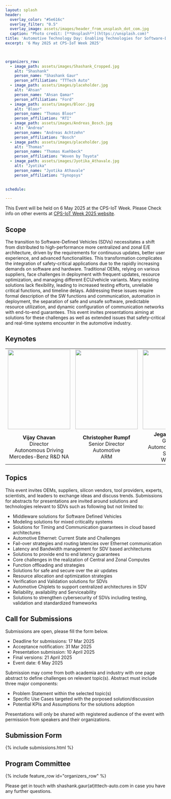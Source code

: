 ```yaml
---
layout: splash
header:
  overlay_color: "#5e616c"
  overlay_filter: "0.5"
  overlay_image: assets/images/header_from_unsplash_dot_com.jpg
  caption: "Photo credit: [**Unsplash**](https://unsplash.com)"
title: 'Automotive Technology Day: Enabling Technologies for Software-Defined Vehicles(SDVs)'
excerpt: '6 May 2025 at CPS-IoT Week 2025'

  

organizers_row:
  - image_path: assets/images/Shashank_Cropped.jpg
    alt: "Shashank"
    person_name: "Shashank Gaur"
    person_affiliation: "TTTech Auto"
  - image_path: assets/images/placeholder.jpg
    alt: "Ahsan"
    person_name: "Ahsan Qamar"
    person_affiliation: "Ford"
  - image_path: assets/images/Bloor.jpg
    alt: "Bloor"
    person_name: "Thomas Bloor"
    person_affiliation: "RTI"
  - image_path: assets/images/Andreas_Bosch.jpg
    alt: "Andrea"
    person_name: "Andreas Achtzehn"
    person_affiliation: "Bosch"
  - image_path: assets/images/placeholder.jpg
    alt: "Thomas"
    person_name: "Thomas Kuehbeck"
    person_affiliation: "Woven by Toyota"
  - image_path: assets/images/Jyotika_Athavale.jpg
    alt: "Jyotika"
    person_name: "Jyotika Athavale"
    person_affiliation: "Synopsys"
 

schedule:

---
```


This Event will be held on 6 May 2025 at the CPS-IoT Week. Please Check info on other events at [CPS-IoT Week 2025 website](https://cps-iot-week2025.ics.uci.edu/events.php).

## Scope

The transition to Software-Defined Vehicles (SDVs) necessitates a shift from distributed to high-performance more centralized and zonal E/E architecture, driven by the requirements for continuous updates, better user experience, and advanced functionalities. This transformation complicates the integration of safety-critical applications due to the rapidly increasing demands on software and hardware. Traditional OEMs, relying on various suppliers, face challenges in deployment with frequent updates, resource optimization, and managing different ECU/vehicle variants. Many existing solutions lack flexibility, leading to increased testing efforts, unreliable critical functions, and timeline delays. Addressing these issues require formal description of the SW functions and communication, automation in deployment, the separation of safe and unsafe software, predictable resource utilization, and dynamic configuration of communication networks with end-to-end guarantees. This event invites presentations aiming at solutions for these challenges as well as extended issues that safety-critical and real-time systems encounter in the automotive industry.  

## Keynotes



||||
| :-: | :-: | :-: |
| <img src="https://automotive-technology-day.github.io/assets/images/vijay.jpg" width="196" height="250"> | <img src="https://automotive-technology-day.github.io/assets/images/Chris.jpg" width="196" height="250"> | <img src="https://automotive-technology-day.github.io/assets/images/Jegan.jpeg" width="196" height="250"> |
| **Vijay Chavan**<br /> Director  <br /> Autonomous Driving <br /> Mercedes-Benz R&D NA | **Christopher Rumpf**<br /> Senior Director<br /> Automotive <br /> ARM |  **Jegan Arthanari**<br /> Global VP <br />  Automotive Sales and Solutions <br /> Wind River |



## Topics
This event invites OEMs, suppliers, silicon vendors, tool providers, experts, scientists, and leaders to exchange ideas and discuss trends. Submissions for abstracts for presentations are invited around solutions and technologies relevant to SDVs such as following but not limited to: 

- Middleware solutions for Software Defined Vehicles
- Modeling solutions for mixed criticality systems
- Solutions for Timing and Communication guarantees in cloud based architectures
- Automotive Ethernet: Current State and Challenges
- Fail-over strategies and routing latencies over Ethernet communication
- Latency and Bandwidth management for SDV based architectures
- Solutions to provide end to end latency guarantees
- Core challenges in the realization of Central and Zonal Computes
- Function offloading and strategies
- Solutions for safe and secure over the air updates
- Resource allocation and optimization strategies
- Verification and Validation solutions for SDVs
- Automotive Chiplets to support centralized architectures in SDV
- Reliability, availability and Serviceability
- Solutions to strengthen cybersecurity of SDVs including testing, validation and standardized frameworks 

## Call for Submissions
Submissions are open, please fill the form below.

- Deadline for submissions: 17 Mar 2025
- Acceptance notification:  31 Mar 2025
- Presentation submission: 10 April 2025
- Final versions: 21 April 2025
- Event date: 6 May 2025

Submission may come from both academia and industry with one page abstract to define challenges on relevant topic(s). Abstract must include three major components: 
- Problem Statement within the selected topic(s)
- Specific Use Cases targeted with the porposed solution/discussion
- Potential KPIs and Assumptions for the solutions adoption

Presentations will only be shared with registered audience of the event with permission from speakers and their organizations.
## Submission Form
{% include submissions.html %}

## Program Committee
{% include feature_row id="organizers_row" %}


Please get in touch with shashank.gaur(at)tttech-auto.com in case you have any further questions.


